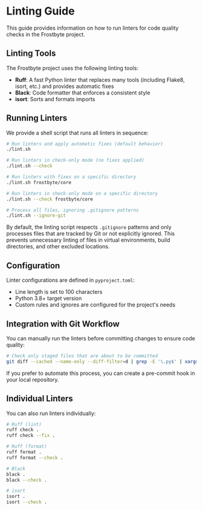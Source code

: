 # Linting Guide

This guide provides information on how to run linters for code quality checks in the Frostbyte project.

## Linting Tools

The Frostbyte project uses the following linting tools:

- **Ruff**: A fast Python linter that replaces many tools (including Flake8, isort, etc.) and provides automatic fixes
- **Black**: Code formatter that enforces a consistent style
- **isort**: Sorts and formats imports

## Running Linters

We provide a shell script that runs all linters in sequence:

```bash
# Run linters and apply automatic fixes (default behavior)
./lint.sh

# Run linters in check-only mode (no fixes applied)
./lint.sh --check

# Run linters with fixes on a specific directory
./lint.sh frostbyte/core

# Run linters in check-only mode on a specific directory
./lint.sh --check frostbyte/core

# Process all files, ignoring .gitignore patterns
./lint.sh --ignore-git
```

By default, the linting script respects `.gitignore` patterns and only processes files that are tracked by Git or not explicitly ignored. This prevents unnecessary linting of files in virtual environments, build directories, and other excluded locations.

## Configuration

Linter configurations are defined in `pyproject.toml`:

- Line length is set to 100 characters
- Python 3.8+ target version
- Custom rules and ignores are configured for the project's needs

## Integration with Git Workflow

You can manually run the linters before committing changes to ensure code quality:

```bash
# Check only staged files that are about to be committed
git diff --cached --name-only --diff-filter=d | grep -E '\.py$' | xargs ./lint.sh
```

If you prefer to automate this process, you can create a pre-commit hook in your local repository.

## Individual Linters

You can also run linters individually:

```bash
# Ruff (lint)
ruff check .
ruff check --fix .

# Ruff (format)
ruff format .
ruff format --check .

# Black
black .
black --check .

# isort
isort .
isort --check .
```
